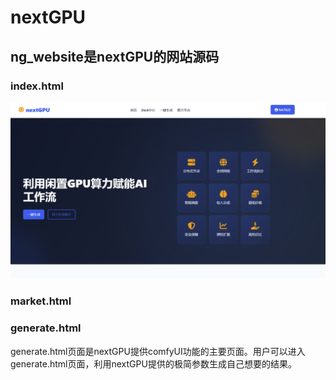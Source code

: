 # nextGPU

## ng_website是nextGPU的网站源码
### index.html
<img src="images/index.png" alt="index图片" title="首页">

### market.html
### generate.html
generate.html页面是nextGPU提供comfyUI功能的主要页面。用户可以进入generate.html页面，利用nextGPU提供的极简参数生成自己想要的结果。

